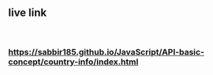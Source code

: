 ## live link
<br>

### https://sabbir185.github.io/JavaScript/API-basic-concept/country-info/index.html